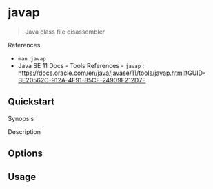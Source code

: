 # javap

> Java class file disassembler

References

- `man javap`
- Java SE 11 Docs - Tools References - `javap` : https://docs.oracle.com/en/java/javase/11/tools/javap.html#GUID-BE20562C-912A-4F91-85CF-24909F212D7F

## Quickstart

Synopsis

Description

## Options

## Usage
